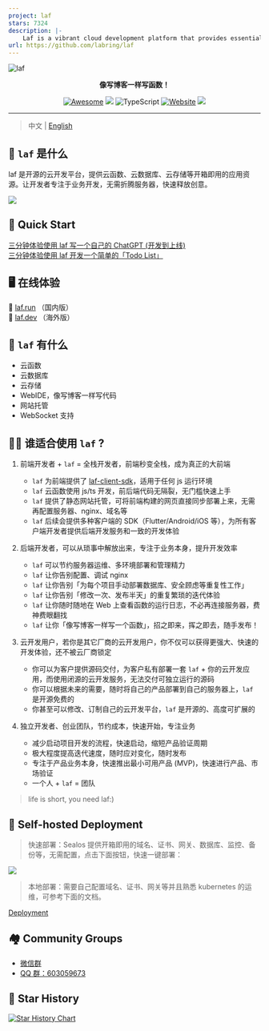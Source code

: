 ```yaml
---
project: laf
stars: 7324
description: |-
    Laf is a vibrant cloud development platform that provides essential tools like cloud functions, databases, and storage solutions. It enables developers to quickly unleash their creativity and bring innovative ideas to life with ease.
url: https://github.com/labring/laf
---
```


![laf](https://socialify.git.ci/labring/laf/image?description=1&descriptionEditable=%E5%83%8F%E5%86%99%E5%8D%9A%E5%AE%A2%E4%B8%80%E6%A0%B7%E5%86%99%E4%BB%A3%E7%A0%81%EF%BC%81&font=Inter&forks=1&language=1&name=1&owner=1&pattern=Circuit%20Board&stargazers=1&theme=Dark)

<div align="center">
  <p>
    <b>像写博客一样写函数！</b>
  </p>

  <p>
  
  [![Awesome](https://cdn.rawgit.com/sindresorhus/awesome/d7305f38d29fed78fa85652e3a63e154dd8e8829/media/badge.svg)](https://github.com/labring/laf)
  [![](https://img.shields.io/docker/pulls/lafyun/system-server)](https://hub.docker.com/r/lafyun/system-server)
  ![TypeScript](https://img.shields.io/badge/typescript-%23007ACC.svg?logo=typescript&logoColor=white)
  [![Website](https://img.shields.io/website?url=https%3A%2F%2Flaf.run&logo=Postwoman)](https://laf.run/)
  <img src="https://img.shields.io/badge/%E5%BE%AE%E4%BF%A1%E7%BE%A4-2000%2B-brightgreen"></a>

  </p>
</div>

---

> 中文 | [English](README_en.md)
## 👀 `laf` 是什么

laf 是开源的云开发平台，提供云函数、云数据库、云存储等开箱即用的应用资源。让开发者专注于业务开发，无需折腾服务器，快速释放创意。

![](https://sif268-laf-image.oss.laf.dev/dev.png)

## 🚀 Quick Start

[三分钟体验使用 laf 写一个自己的 ChatGPT (开发到上线)](https://icloudnative.io/posts/build-chatgpt-web-using-laf/)  
[三分钟体验使用 laf 开发一个简单的「Todo List」](./docs/zh/quick-start/Todo.md)

## 🖥 在线体验

🎉 [laf.run](https://laf.run) （国内版）<br/>
🎉 [laf.dev](https://laf.dev) （海外版）

## 🎉 `laf` 有什么

- 云函数
- 云数据库
- 云存储
- WebIDE，像写博客一样写代码
- 网站托管
- WebSocket 支持


## 👨‍💻 谁适合使用 `laf` ?

1. 前端开发者 + `laf` = 全栈开发者，前端秒变全栈，成为真正的大前端

   - `laf` 为前端提供了 [laf-client-sdk](https://github.com/labring/laf/tree/main/packages/client-sdk)，适用于任何 js 运行环境
   - `laf` 云函数使用 js/ts 开发，前后端代码无隔裂，无门槛快速上手
   - `laf` 提供了静态网站托管，可将前端构建的网页直接同步部署上来，无需再配置服务器、nginx、域名等
   - `laf` 后续会提供多种客户端的 SDK（Flutter/Android/iOS 等），为所有客户端开发者提供后端开发服务和一致的开发体验

2. 后端开发者，可以从琐事中解放出来，专注于业务本身，提升开发效率

   - `laf` 可以节约服务器运维、多环境部署和管理精力
   - `laf` 让你告别配置、调试 nginx
   - `laf` 让你告别「为每个项目手动部署数据库、安全顾虑等重复性工作」
   - `laf` 让你告别「修改一次、发布半天」的重复繁琐的迭代体验
   - `laf` 让你随时随地在 Web 上查看函数的运行日志，不必再连接服务器，费神费眼翻找
   - `laf` 让你「像写博客一样写一个函数」，招之即来，挥之即去，随手发布！

3. 云开发用户，若你是其它厂商的云开发用户，你不仅可以获得更强大、快速的开发体验，还不被云厂商锁定

   - 你可以为客户提供源码交付，为客户私有部署一套 `laf` + 你的云开发应用，而使用闭源的云开发服务，无法交付可独立运行的源码
   - 你可以根据未来的需要，随时将自己的产品部署到自己的服务器上，`laf` 是开源免费的
   - 你甚至可以修改、订制自己的云开发平台，`laf` 是开源的、高度可扩展的

4. 独立开发者、创业团队，节约成本，快速开始，专注业务
   - 减少启动项目开发的流程，快速启动，缩短产品验证周期
   - 极大程度提高迭代速度，随时应对变化，随时发布
   - 专注于产品业务本身，快速推出最小可用产品 (MVP)，快速进行产品、市场验证
   - 一个人 + `laf` = 团队

> life is short, you need laf:)

## 🎉 Self-hosted Deployment

> 快速部署：Sealos 提供开箱即用的域名、证书、网关、数据库、监控、备份等，无需配置，点击下面按钮，快速一键部署：

[![](https://cdn.jsdelivr.us/gh/labring-actions/templates@main/Deploy-on-Sealos.svg)](https://cloud.sealos.io/?openapp=system-fastdeploy%3FtemplateName%3Dlaf)

> 本地部署：需要自己配置域名、证书、网关等并且熟悉 kubernetes 的运维，可参考下面的文档。

[Deployment](./deploy/README.md)

## 🏘️ Community Groups

- [微信群](https://oss.laf.run/htr4n1-images/laf-qr-code.jpg)
- [QQ 群：603059673](https://jq.qq.com/?_wv=1027&k=DdRCCiuz)

## 🌟 Star History

[![Star History Chart](https://api.star-history.com/svg?repos=labring/laf&type=Date)](https://star-history.com/#labring/laf&Date)

